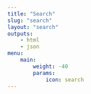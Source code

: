 ```yaml
---
title: "Search"
slug: "search"
layout: "search"
outputs:
    - html
    - json
menu:
    main:
        weight: -40
        params: 
            icon: search
---
```

